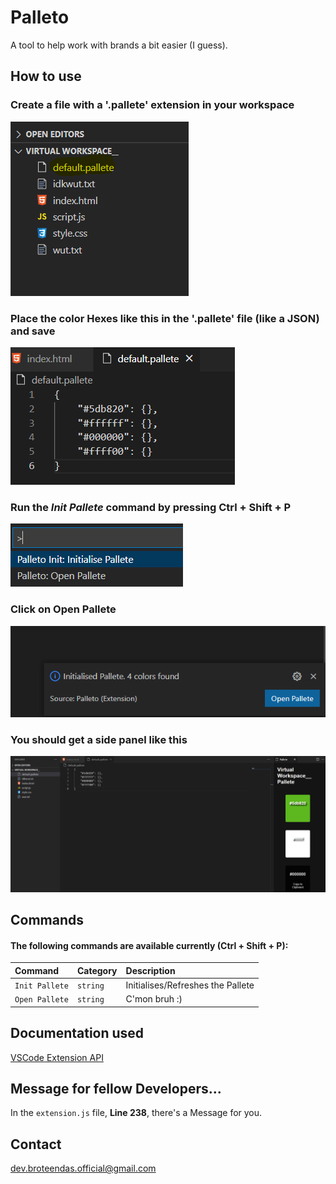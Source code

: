 
# Palleto

A tool to help work with brands a bit easier (I guess).


## How to use

### Create a file with a **'.pallete'** extension in your workspace
![App Screenshot](https://raw.githubusercontent.com/B6Infinity/palleto/main/assets/screenshots/Screenshot%202022-08-30%20210656.png)

### Place the color Hexes like this in the '.pallete' file (like a JSON) and save
![App Screenshot](https://raw.githubusercontent.com/B6Infinity/palleto/main/assets/screenshots/Screenshot%202022-08-30%20210724.png)

### Run the *Init Pallete* command by pressing **Ctrl + Shift + P**
![App Screenshot](https://raw.githubusercontent.com/B6Infinity/palleto/main/assets/screenshots/Untitled.png)

### Click on **Open Pallete**
![App Screenshot](https://raw.githubusercontent.com/B6Infinity/palleto/main/assets/screenshots/Screenshot%202022-08-30%20210916.png)

### You should get a side panel like this
![App Screenshot](https://raw.githubusercontent.com/B6Infinity/palleto/main/assets/screenshots/finall.png)


## Commands

#### The following commands are available currently (Ctrl + Shift + P):

| Command | Category     | Description                |
| :-------- | :------- | :------------------------- |
| `Init Pallete` | `string` | Initialises/Refreshes the Pallete |
| `Open Pallete` | `string` | C'mon bruh :) |





## Documentation used

[VSCode Extension API](https://code.visualstudio.com/api)


## Message for fellow Developers...
In the `extension.js` file, **Line 238**, there's a Message for you.




## Contact
dev.broteendas.official@gmail.com

